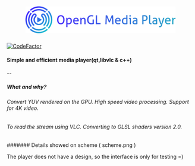<h1 align=center>
<img src="logo/1024 Logotype.svg" width=80%>
</h1>

[![CodeFactor](https://www.codefactor.io/repository/github/ssbug696/opengl-media-player.-libvlc-and-qt/badge)](https://www.codefactor.io/repository/github/ssbug696/opengl-media-player.-libvlc-and-qt)

#### Simple and efficient media player(qt,libvlc & c++)
--
##### What and why?

###### Convert YUV rendered on the GPU. High speed video processing. Support for 4K video.
###### To read the stream using VLC. Converting to GLSL shaders version 2.0.

####### Details showed on scheme ( scheme.png )

The player does not have a design, so the interface is only for testing =)

